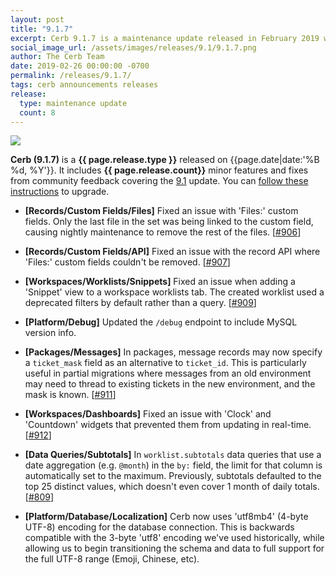 ```yaml
---
layout: post
title: "9.1.7"
excerpt: Cerb 9.1.7 is a maintenance update released in February 2019 with 8 minor features and fixes from community feedback.
social_image_url: /assets/images/releases/9.1/9.1.7.png
author: The Cerb Team
date: 2019-02-26 00:00:00 -0700
permalink: /releases/9.1.7/
tags: cerb announcements releases
release:
  type: maintenance update
  count: 8
---
```


<div class="cerb-screenshot">
<img src="{{page.social_image_url}}" class="screenshot">
</div>

**Cerb (9.1.7)** is a **{{ page.release.type }}** released on {{page.date|date:'%B %d, %Y'}}. It includes **{{ page.release.count}}** minor features and fixes from community feedback covering the [9.1](/releases/9.1/) update.  You can [follow these instructions](/docs/upgrading/) to upgrade.

* **[Records/Custom Fields/Files]** Fixed an issue with 'Files:' custom fields. Only the last file in the set was being linked to the custom field, causing nightly maintenance to remove the rest of the files. [[#906](https://github.com/jstanden/cerb/issues/906)]

* **[Records/Custom Fields/API]** Fixed an issue with the record API where 'Files:' custom fields couldn't be removed. [[#907](https://github.com/jstanden/cerb/issues/907)]

* **[Workspaces/Worklists/Snippets]** Fixed an issue when adding a 'Snippet' view to a workspace worklists tab. The created worklist used a deprecated filters by default rather than a query. [[#909](https://github.com/jstanden/cerb/issues/909)]

* **[Platform/Debug]** Updated the `/debug` endpoint to include MySQL version info.

* **[Packages/Messages]** In packages, message records may now specify a `ticket_mask` field as an alternative to `ticket_id`. This is particularly useful in partial migrations where messages from an old environment may need to thread to existing tickets in the new environment, and the mask is known. [[#911](https://github.com/jstanden/cerb/issues/911)]

* **[Workspaces/Dashboards]** Fixed an issue with 'Clock' and 'Countdown' widgets that prevented them from updating in real-time. [[#912](https://github.com/jstanden/cerb/issues/912)]

* **[Data Queries/Subtotals]** In `worklist.subtotals` data queries that use a date aggregation (e.g. `@month`) in the `by:` field, the limit for that column is automatically set to the maximum. Previously, subtotals defaulted to the top 25 distinct values, which doesn't even cover 1 month of daily totals. [[#809](https://github.com/jstanden/cerb/issues/809)]

* **[Platform/Database/Localization]** Cerb now uses 'utf8mb4' (4-byte UTF-8) encoding for the database connection. This is backwards compatible with the 3-byte 'utf8' encoding we've used historically, while allowing us to begin transitioning the schema and data to full support for the full UTF-8 range (Emoji, Chinese, etc).